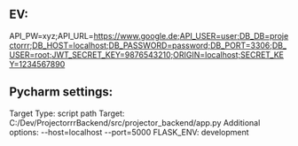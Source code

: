 ## EV:

API_PW=xyz;API_URL=https://www.google.de;API_USER=user;DB_DB=projectorrr;DB_HOST=localhost;DB_PASSWORD=password;DB_PORT=3306;DB_USER=root;JWT_SECRET_KEY=9876543210;ORIGIN=localhost;SECRET_KEY=1234567890

## Pycharm settings:
Target Type: script path
Target: C:/Dev/ProjectorrrBackend/src/projector_backend/app.py
Additional options: --host=localhost --port=5000
FLASK_ENV: development
